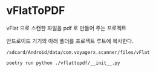 # vFlatToPDF
vFlat 으로 스캔한 파일을 pdf 로 만들어 주는 프로젝트

안드로이드 기기의 아래 폴더를 프로젝트 루트에 복사한다.

```
/sdcard/Android/data/com.voyagerx.scanner/files/vFlat
```

`poetry run python ./vflattopdf/__init__.py`
